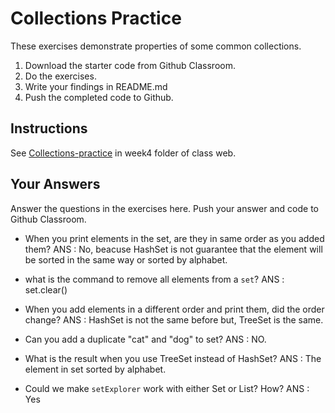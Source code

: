 # Collections Practice

These exercises demonstrate properties of some common collections.

1. Download the starter code from Github Classroom.
2. Do the exercises.
3. Write your findings in README.md
4. Push the completed code to Github.

## Instructions

See [Collections-practice](https://skeoop.github.io/week4/Collections-practice) in week4 folder of class web.

## Your Answers

Answer the questions in the exercises here. Push your answer and code to Github Classroom.

* When you print elements in the set, are they in same order as you added them?
ANS : No, beacuse HashSet is not guarantee that the element will be sorted in the same way or sorted by alphabet.

* what is the command to remove all elements from a `set`?
ANS : set.clear()
* When you add elements in a different order and print them, did the order change?
ANS : HashSet is not the same before but, TreeSet is the same.

* Can you add a duplicate "cat" and "dog" to set?
ANS : NO.

* What is the result when you use TreeSet instead of HashSet?
ANS : The element in set sorted by alphabet.

* Could we make `setExplorer` work with either Set or List?  How?
ANS : Yes
